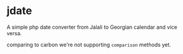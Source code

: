# jdate


A simple php date converter from Jalali to Georgian calendar and vice versa.

comparing to carbon we're not supporting `comparison` methods yet.
